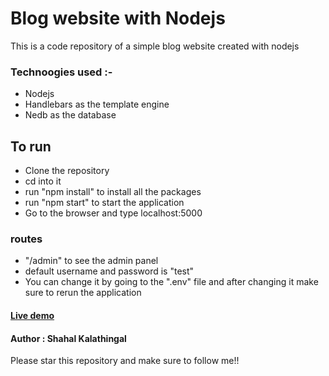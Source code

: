 # Blog website with Nodejs
This is a code repository of a simple blog website created with nodejs

### Technoogies used :-
- Nodejs
- Handlebars as the template engine
- Nedb as the database

## To run
- Clone the repository
- cd into it
- run "npm install" to install all the packages
- run "npm start" to start the application
- Go to the browser and type localhost:5000

### routes
- "/admin" to see the admin panel
- default username and password is "test"
- You can change it by going to the ".env" file and after changing it make sure to rerun the application 

#### [Live demo](http://blog-shahal-demo.herokuapp.com/)

#### Author : Shahal Kalathingal

Please star this repository and make sure to follow me!!
